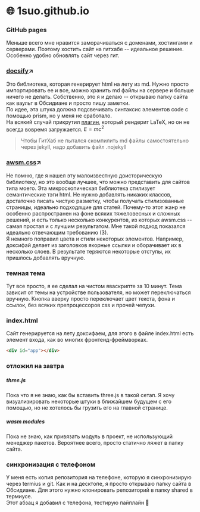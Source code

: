 # 🌐 1suo.github.io
### GitHub pages
Меньше всего мне нравится заморачиваться с доменами, хостингами и серверами. Поэтому хостить сайт на гитхабе -- идеальное решение. Особенно удобно обновлять сайт через гит.

### [docsify](https://github.com/docsifyjs/docsify/)↗️
Это библиотека, которая генерирует html на лету из md. Нужно просто импортировать ее и все, можно хранить md файлы на сервере и больше ничего не делать. Собственно, это я и делаю -- открываю папку сайта как ваульт в Обсидиане и просто пишу заметки.  
По идее, эта штука должна подсвечивать синтаксис элементов code с помощью prism, но у меня не сработало.   
На всякий случай прикрутил [плагин](https://github.com/scruel/docsify-latex), который рендерит LaTeX, но он не всегда вовремя загружается.  $E=mc^2$
>Чтобы ГитХаб не пытался скомпилить md файлы самостоятельно через jekyll, надо добавить файл .nojekyll

### [awsm.css](https://igoradamenko.com/awsm.css/v2/)↗️
Не помню, где я нашел эту малоизвестную доисторическую библиотеку, но это вообще лучшее, что можно представить для сайтов типа моего. Эта микроскопическая библиотека стилизует семантические тэги html. Не нужно добавлять никаких классов, достаточно писать чистую разметку, чтобы получать стилизованные страницы, идеально подходящие для статей. Почему-то этот жанр не особенно распространен на фоне всяких тяжеловесных и сложных решений, и есть только несколько конкурентов, из которых awsm.css -- самая простая и с лучшим результатом. Мне такой подход показался идеально отвечающим требованию (3).  
Я немного поправил цвета и стили некоторых элементов. Например, доксифай делает из заголовков якорные ссылки и оборачивает их в несколько слоев. В результате теряются некоторые отступы, их пришлось добавлять вручную.

### темная тема
Тут все просто, я ее сделал на чистом яваскрипте за 10 минут. Тема зависит от темы на устройстве пользователя, но может переключаться вручную. Кнопка вверху просто переключает цвет текста, фона и ссылок, без всяких препроцессоров css и прочей чепухи.

### index.html
Сайт генерируется на лету доксифаем, для этого в файле index.html есть элемент входа, как во многих фронтенд-фреймворках.  
```html
<div id="app"></div>
```

### отложил на завтра
##### three.js
Пока что я не знаю, как бы вставить three.js в такой сетап. Я хочу визуализировать некоторые штуки в ближайшем будущем с его помощью, но не хотелось бы грузить его на главной странице.
##### wasm modules
Пока не знаю, как привязать модуль в проект, не использующий менеджер пакетов. Вероятнее всего, просто статично ляжет в папку сайта.
### синхронизация с телефоном
У меня есть копия репозитория на телефоне, которую я синхронизирую через termius и git. Как и на десктопе, я просто открываю папку сайта в Обсидиане. Для этого нужно клонировать репозиторий в папку shared в термиусе.  
Этот абзац я добавил с телефона, тестирую пайплайн 🦾
